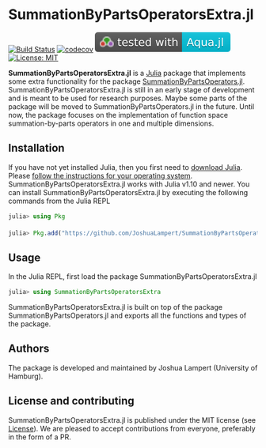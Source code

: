 # SummationByPartsOperatorsExtra.jl

[![Build Status](https://github.com/JoshuaLampert/SummationByPartsOperatorsExtra.jl/actions/workflows/CI.yml/badge.svg?branch=main)](https://github.com/JoshuaLampert/SummationByPartsOperatorsExtra.jl/actions/workflows/CI.yml?query=branch%3Amain)
[![codecov](https://codecov.io/gh/JoshuaLampert/SummationByPartsOperatorsExtra.jl/graph/badge.svg)](https://codecov.io/gh/JoshuaLampert/SummationByPartsOperatorsExtra.jl)
[![Aqua QA](https://raw.githubusercontent.com/JuliaTesting/Aqua.jl/master/badge.svg)](https://github.com/JuliaTesting/Aqua.jl)
[![License: MIT](https://img.shields.io/badge/License-MIT-success.svg)](https://opensource.org/licenses/MIT)

**SummationByPartsOperatorsExtra.jl** is a [Julia](https://julialang.org/) package that
implements some extra functionality for the package [SummationByPartsOperators.jl](https://github.com/ranocha/SummationByPartsOperators.jl).
SummationByPartsOperatorsExtra.jl is still in an early stage of development and is meant to be used
for research purposes. Maybe some parts of the package will be moved to SummationByPartsOperators.jl in the future.
Until now, the package focuses on the implementation of function space summation-by-parts operators in one and multiple dimensions.

## Installation

If you have not yet installed Julia, then you first need to [download Julia](https://julialang.org/downloads/). Please
[follow the instructions for your operating system](https://julialang.org/downloads/platform/). SummationByPartsOperatorsExtra.jl
works with Julia v1.10 and newer. You can install SummationByPartsOperatorsExtra.jl by
executing the following commands from the Julia REPL

```julia
julia> using Pkg

julia> Pkg.add("https://github.com/JoshuaLampert/SummationByPartsOperatorsExtra.jl")
```

## Usage

In the Julia REPL, first load the package SummationByPartsOperatorsExtra.jl

```julia
julia> using SummationByPartsOperatorsExtra
```

SummationByPartsOperatorsExtra.jl is built on top of the package SummationByPartsOperators.jl and exports all the functions
and types of the package.

## Authors

The package is developed and maintained by Joshua Lampert (University of Hamburg).

## License and contributing

SummationByPartsOperatorsExtra.jl is published under the MIT license (see [License](https://github.com/JoshuaLampert/SummationByPartsOperatorsExtra.jl/blob/main/LICENSE)).
We are pleased to accept contributions from everyone, preferably in the form of a PR.
